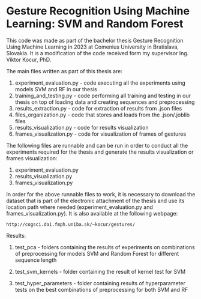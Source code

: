 # Gesture Recognition Using Machine Learning: SVM and Random Forest
This code was made as part of the bachelor thesis Gesture Recognition Using Machine Learning in 2023 at Comenius University in Bratislava, Slovakia.
It is a modification of the code received form my supervisor Ing. Viktor Kocur, PhD.

The main files written as part of this thesis are: 
1. experiment_evaluation.py - code executing all the experiments using models SVM and RF in our thesis
2. training_and_testing.py - code performing all training and testing in our thesis on top of loading data and creating sequences and preprocessing
3. results_extraction.py - code for extraction of results from .json files
4. files_organization.py - code that stores and loads from the .json/.joblib files
5. results_visualization.py - code for results visualization
6. frames_visualization.py - code for visualization of frames of gestures

The following files are runnable and can be run in order to conduct all the experiments required for the thesis and generate the results visualization or frames visualization:
1. experiment_evaluation.py
2. results_visualization.py
3. frames_visualization.py

In order for the above runnable files to work, it is necessary to download the dataset that is part of the electronic attachment of the thesis and use its location path where needed (experiment_evaluation.py and frames_visualization.py). It is also available at the following webpage:
```
http://cogsci.dai.fmph.uniba.sk/~kocur/gestures/
```

Results:
1. test_pca - folders containing the results of experiments on combinations of preprocessing for models SVM and Random Forest for different sequence length

2. test_svm_kernels - folder containing the result of kernel test for SVM

3. test_hyper_parameters - folder containing results of hyperparameter tests on the best combinations of preprocessing for both SVM and RF